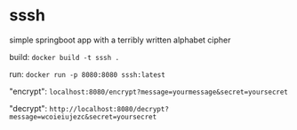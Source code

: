 # sssh
simple springboot app with a terribly written alphabet cipher

build: 
`docker build -t sssh .`

run:
`docker run -p 8080:8080 sssh:latest`

"encrypt":
`localhost:8080/encrypt?message=yourmessage&secret=yoursecret`

"decrypt":
`http://localhost:8080/decrypt?message=wcoieiujezc&secret=yoursecret`
